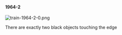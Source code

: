 #### 1964-2
![train-1964-2-0.png](https://github.com/lil-lab/nlvr/raw/master/nlvr/train/images/32/train-1964-2-0.png "train-1964-2-0.png")

There are exactly two black objects touching the edge